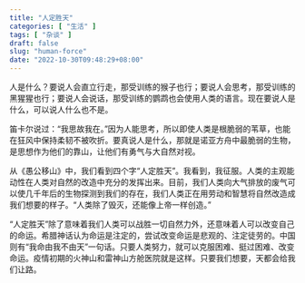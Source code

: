 ```yaml
---
title: "人定胜天"
categories: [ "生活" ]
tags: [ "杂谈" ]
draft: false
slug: "human-force"
date: "2022-10-30T09:48:29+08:00"
---
```


<!-- wp:paragraph -->
<p>人是什么？要说人会直立行走，那受训练的猴子也行；要说人会思考，那受训练的黑猩猩也行；要说人会说话，那受训练的鹦鹉也会使用人类的语言。现在要说人是什么，可以说人什么也不是。</p>
<!-- /wp:paragraph -->

<!-- wp:paragraph -->
<p>笛卡尔说过：“我思故我在。”因为人能思考，所以即使人类是根脆弱的苇草，也能在狂风中保持柔韧不被吹折。要真说人是什么，那就是诺亚方舟中最脆弱的生物，是思想作为他们的靠山，让他们有勇气与大自然对视。</p>
<!-- /wp:paragraph -->

<!-- wp:paragraph -->
<p>从《愚公移山》中，我们看到四个字“人定胜天”。我看到，我征服。人类的主观能动性在人类对自然的改造中充分的发挥出来。目前，我们人类向大气排放的废气可以使几千年后的生物探测到我们的存在，我们人类正在用劳动和智慧将自然改造成我们想要的样子。“人类除了毁灭，还能像上帝一样创造。”</p>
<!-- /wp:paragraph -->

<!-- wp:paragraph -->
<p>“人定胜天”除了意味着我们人类可以战胜一切自然力外，还意味着人可以改变自己的命运。希腊神话认为命运是注定的，尝试改变命运是悲观的、注定徒劳的。中国则有“我命由我不由天”一句话。只要人类努力，就可以克服困难、挺过困难、改变命运。疫情初期的火神山和雷神山方舱医院就是这样。只要我们想要，天都会给我们让路。</p>
<!-- /wp:paragraph -->